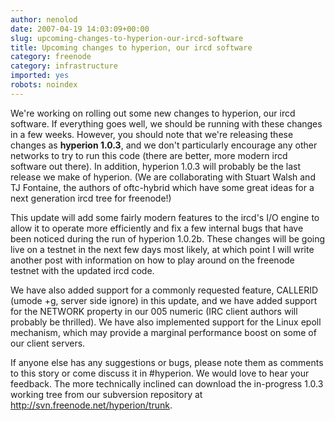 ```yaml
---
author: nenolod
date: 2007-04-19 14:03:09+00:00
slug: upcoming-changes-to-hyperion-our-ircd-software
title: Upcoming changes to hyperion, our ircd software
category: freenode
category: infrastructure
imported: yes
robots: noindex
---
```

We're working on rolling out some new changes to hyperion, our ircd software. If everything goes well, we should be running with these changes in a few weeks. However, you should note that we're releasing these changes as **hyperion 1.0.3**, and we don't particularly encourage any other networks to try to run this code (there are better, more modern ircd software out there). In addition, hyperion 1.0.3 will probably be the last release we make of hyperion. (We are collaborating with Stuart Walsh and TJ Fontaine, the authors of oftc-hybrid which have some great ideas for a next generation ircd tree for freenode!)

This update will add some fairly modern features to the ircd's I/O engine to allow it to operate more efficiently and fix a few internal bugs that have been noticed during the run of hyperion 1.0.2b. These changes will be going live on a testnet in the next few days most likely, at which point I will write another post with information on how to play around on the freenode testnet with the updated ircd code.

We have also added support for a commonly requested feature, CALLERID (umode +g, server side ignore) in this update, and we have added support for the NETWORK property in our 005 numeric (IRC client authors will probably be thrilled). We have also implemented support for the Linux epoll mechanism, which may provide a marginal performance boost on some of our client servers.

If anyone else has any suggestions or bugs, please note them as comments to this story or come discuss it in #hyperion. We would love to hear your feedback. The more technically inclined can download the in-progress 1.0.3 working tree from our subversion repository at http://svn.freenode.net/hyperion/trunk.
